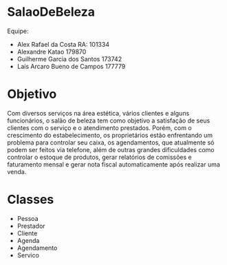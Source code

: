 # SalaoDeBeleza

Equipe:

* Alex Rafael da Costa              RA: 101334
* Alexandre Katao                       179870 
* Guilherme Garcia dos Santos           173742 
* Laís Arcaro Bueno de Campos           177779

# Objetivo
Com diversos serviços na área estética, vários clientes e alguns funcionários, o salão de beleza tem como objetivo a satisfação de seus clientes com o serviço e o atendimento prestados. Porém, com o crescimento do estabelecimento, os proprietários estão enfrentando um problema para controlar seu caixa, os agendamentos, que atualmente só podem ser feitos via telefone, além de outras grandes dificuldades como controlar o estoque de produtos, gerar relatórios de comissões e faturamento mensal e gerar nota fiscal automaticamente após realizar uma venda.

# Classes
- Pessoa
- Prestador
- Cliente
- Agenda
- Agendamento
- Servico
